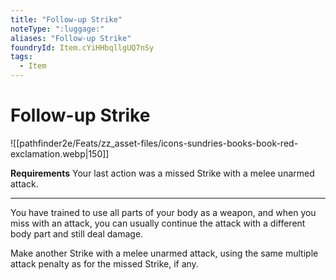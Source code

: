 ```yaml
---
title: "Follow-up Strike"
noteType: ":luggage:"
aliases: "Follow-up Strike"
foundryId: Item.cYiHHbqllgUQ7nSy
tags:
  - Item
---
```


# Follow-up Strike
![[pathfinder2e/Feats/zz_asset-files/icons-sundries-books-book-red-exclamation.webp|150]]

**Requirements** Your last action was a missed Strike with a melee unarmed attack.

* * *

You have trained to use all parts of your body as a weapon, and when you miss with an attack, you can usually continue the attack with a different body part and still deal damage.

Make another Strike with a melee unarmed attack, using the same multiple attack penalty as for the missed Strike, if any.
